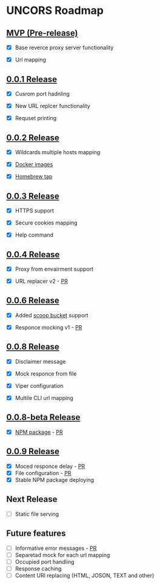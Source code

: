 # UNCORS Roadmap

## [MVP (Pre-release)](https://github.com/evg4b/uncors/releases/tag/v0.0.0)

- [X] Base reverce proxy server functionality
- [X] Url mapping


## [0.0.1 Release](https://github.com/evg4b/uncors/releases/tag/v0.0.1)

- [X] Cusrom port hadnling
- [X] New URL replcer functionality
- [X] Requset printing


## [0.0.2 Release](https://github.com/evg4b/uncors/releases/tag/v0.0.2)

- [X] Wildcards multiple hosts mapping
- [X] [Docker images](https://hub.docker.com/r/evg4b/uncors)
- [X] [Homebrew tap](https://github.com/evg4b/homebrew-tap)


## [0.0.3 Release](https://github.com/evg4b/uncors/releases/tag/v0.0.3)

- [X] HTTPS support
- [X] Secure cookies mapping
- [X] Help command


## [0.0.4 Release](https://github.com/evg4b/uncors/releases/tag/v0.0.4)

- [X] Proxy from envairment support
- [X] URL replacer v2 - [PR](https://github.com/evg4b/uncors/pull/2)


## [0.0.6 Release](https://github.com/evg4b/uncors/releases/tag/v0.0.6)

- [X] Added [scoop bucket](https://github.com/evg4b/scoop-bucket) support
- [X] Responce mocking v1 - [PR](https://github.com/evg4b/uncors/pull/3)


## [0.0.8 Release](https://github.com/evg4b/uncors/releases/tag/v0.0.8)

- [X] Disclaimer message
- [X] Mock responce from file
- [X] Viper configuration
- [X] Multile CLI url mapping


## [0.0.8-beta Release](https://github.com/evg4b/uncors/releases/tag/v0.0.8-beta)

- [X] [NPM package](https://www.npmjs.com/package/uncors) - [PR](https://github.com/evg4b/uncors/pull/8)


## [0.0.9 Release](https://github.com/evg4b/uncors/releases/tag/v0.0.9)

- [X] Moced responce delay - [PR](https://github.com/evg4b/uncors/pull/11)
- [X] File configuration - [PR](https://github.com/evg4b/uncors/pull/9)
- [X] Stable NPM package deploying

## Next Release
- [ ] Static file serving

## Future features

- [ ] Informative error messages - [PR](https://github.com/evg4b/uncors/pull/10)
- [ ] Separetad mock for each url mapping
- [ ] Occupied port handling
- [ ] Response caching
- [ ] Content URl replacing (HTML, JOSON, TEXT and other)